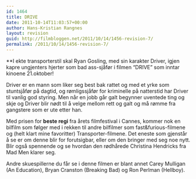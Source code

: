 ```yaml
---
id: 1464
title: DRIVE
date: 2011-10-14T11:03:57+00:00
author: Hans-Kristian Rangnes
layout: revision
guid: http://filmbloggen.net/2011/10/14/1456-revision-7/
permalink: /2011/10/14/1456-revision-7/
---
```

**I ekte transporterstil skal Ryan Gosling, med sin karakter Driver, igjen kapre ungjenters hjerter som bad ass-sjåfør i filmen “DRIVE” som inntar kinoene 21.oktober!</p> 

</strong>Driver er en mann som liker seg best bak rattet og med et yrke som stuntsjåfør på dagtid, og rømligssjåfør for kriminelle på natterstid har Driver til vanlig god styring. Men når en jobb går galt begynner uventede ting og skje og Driver blir nødt til å velge mellom rett og galt og må rømme fra gangstere som er ute etter han.

Med prisen for **beste regi** fra årets filmfestival i Cannes, kommer nok en bilfilm som følger med i rekken til andre bilfilmer som fast&furious-filmene og (helt klart mine favoritter) Transporter-filmene. Det eneste som gjenstår å se er om denne blir for forutsigbar, eller om den bringer med seg noe nytt. Blir også spennende og se hvordan den rødhårede Christina Hendricks fra Mad Men klarer seg.

Andre skuespillerne du får se i denne filmen er blant annet Carey Mulligan (An Education), Bryan Cranston (Breaking Bad) og Ron Perlman (Hellboy).

<span class='embed-youtube' style='text-align:center; display: block;'></span>